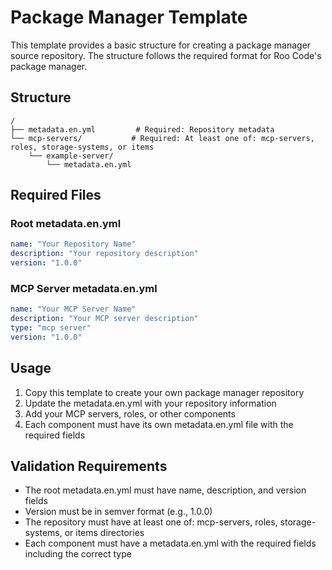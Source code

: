 # Package Manager Template

This template provides a basic structure for creating a package manager source repository. The structure follows the required format for Roo Code's package manager.

## Structure

```
/
├── metadata.en.yml         # Required: Repository metadata
└── mcp-servers/           # Required: At least one of: mcp-servers, roles, storage-systems, or items
    └── example-server/    
        └── metadata.en.yml
```

## Required Files

### Root metadata.en.yml
```yaml
name: "Your Repository Name"
description: "Your repository description"
version: "1.0.0"
```

### MCP Server metadata.en.yml
```yaml
name: "Your MCP Server Name"
description: "Your MCP server description"
type: "mcp server"
version: "1.0.0"
```

## Usage

1. Copy this template to create your own package manager repository
2. Update the metadata.en.yml with your repository information
3. Add your MCP servers, roles, or other components
4. Each component must have its own metadata.en.yml file with the required fields

## Validation Requirements

- The root metadata.en.yml must have name, description, and version fields
- Version must be in semver format (e.g., 1.0.0)
- The repository must have at least one of: mcp-servers, roles, storage-systems, or items directories
- Each component must have a metadata.en.yml with the required fields including the correct type
